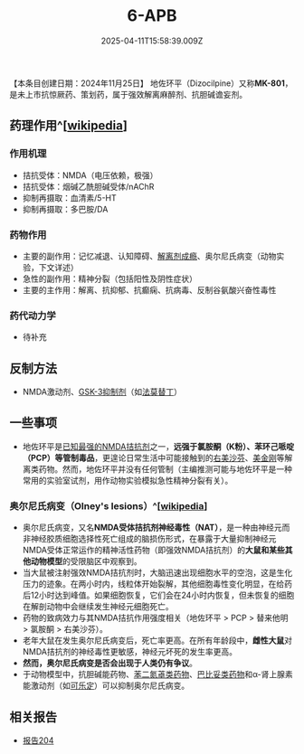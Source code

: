 ﻿---
title: 6-APB
description: 
published: true
date: 2025-04-11T15:58:39.009Z
tags: 
editor: markdown
dateCreated: 2025-04-11T15:58:34.573Z
---

【本条目创建日期：2024年11月25日】
地佐环平（Dizocilpine）又称**MK-801**，是未上市抗惊厥药、策划药，属于强效解离麻醉剂、抗胆碱谵妄剂。
## 药理作用^[[wikipedia](https://en.wikipedia.org/wiki/Dizocilpine)]
### 作用机理
- 拮抗受体：NMDA（电压依赖，极强）
- 拮抗受体：烟碱乙酰胆碱受体/nAChR
- 抑制再摄取：血清素/5-HT
- 抑制再摄取：多巴胺/DA
### 药物作用
- 主要的副作用：记忆减退、认知障碍、[解离剂成瘾](/dedrug/index)、奥尔尼氏病变（动物实验，下文详述）
- 急性的副作用：精神分裂（包括阳性及阴性症状）
- 主要的主作用：解离、抗抑郁、抗癫痫、抗病毒、反制谷氨酸兴奋性毒性
### 药代动力学
- 待补充
## 反制方法
- NMDA激动剂、[GSK-3抑制剂](/t/gsk-3抑制剂)（如[法莫替丁](/drug/法莫替丁)）
## 一些事项
- 地佐环平是[已知最强的NMDA拮抗剂](/drug/index#NMDA相关药物索引)之一，**远强于氯胺酮（K粉）、苯环己哌啶（PCP）等管制毒品**，更遑论日常生活中可能接触到的[右美沙芬](/drug/DXM)、[美金刚](/drug/MMT)等解离类药物。然而，地佐环平并没有任何管制（主编推测可能与地佐环平是一种常用的实验室试剂，用作动物实验模拟急性精神分裂有关）。
### 奥尔尼氏病变（Olney's lesions）^[[wikipedia](https://en.wikipedia.org/wiki/Olney%27s_lesions)]
- 奥尔尼氏病变，又名**NMDA受体拮抗剂神经毒性（NAT）**，是一种由神经元而非神经胶质细胞选择性死亡组成的脑损伤形式，在暴露于大量抑制神经元NMDA受体正常运作的精神活性药物（即强效NMDA拮抗剂）的**大鼠和某些其他动物模型**的受限脑区中观察到。
- 当大鼠被注射强效NMDA拮抗剂时，大脑迅速出现细胞水平的空泡，这是生化压力的迹象。在两小时内，线粒体开始裂解，其他细胞毒性变化明显，在给药后12小时达到峰值。如果细胞恢复，它们会在24小时内恢复，但未恢复的细胞在解剖动物中会继续发生神经元细胞死亡。
- 药物的致病效力与其NMDA拮抗作用强度相关（地佐环平 > PCP > 替来他明 > 氯胺酮 > 右美沙芬）。
- 老年大鼠在发生奥尔尼氏病变后，死亡率更高。在所有年龄段中，**雌性大鼠**对NMDA拮抗剂的神经毒性更敏感，神经元坏死的发生率更高。
- **然而，奥尔尼氏病变是否会出现于人类仍有争议**。
- 于动物模型中，抗胆碱能药物、[苯二氮䓬类药物](/drug/BZDs)、[巴比妥类药物](/drug/巴比妥类安眠药)和α-肾上腺素能激动剂（如[可乐定](/drug/可乐定)）可以抑制奥尔尼氏病变。
## 相关报告
- [报告204](/report/RP204)
